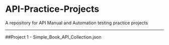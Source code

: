 # API-Practice-Projects
A repository for API Manual and Automation testing practice projects
______________________________________________________________________________________________________________________________
##Project 1 -  Simple_Book_API_Collection.json
 
 
